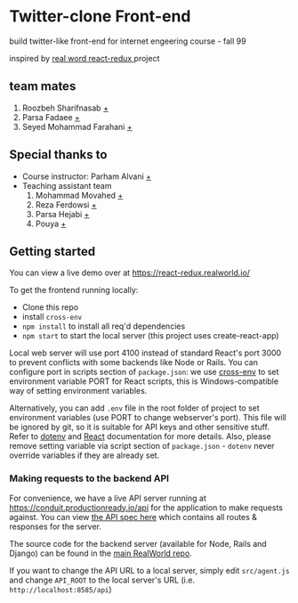 # Twitter-clone Front-end

build twitter-like front-end for internet engeering course - fall 99

inspired by [real word react-redux ](https://github.com/gothinkster/react-redux-realworld-example-app) project

## team mates

1. Roozbeh Sharifnasab [+](github.com/rsharifnasab)
2. Parsa Fadaee [+](github.com/ParsaFadaei)
3. Seyed Mohammad Farahani [+](github.com/SeyedMohammadFarahani)

## Special thanks to

-   Course instructor: Parham Alvani [+](github.com/1995parham)
-   Teaching assistant team
    1. Mohammad Movahed [+](https://github.com/funnyphantom)
    2. Reza Ferdowsi [+](https://github.com/rferdosi)
    3. Parsa Hejabi [+](https://github.com/ParsaHejabi)
    4. Pouya [+]()

## Getting started

You can view a live demo over at https://react-redux.realworld.io/

To get the frontend running locally:

-   Clone this repo
-   install `cross-env`
-   `npm install` to install all req'd dependencies
-   `npm start` to start the local server (this project uses create-react-app)

Local web server will use port 4100 instead of standard React's port 3000 to prevent conflicts with some backends like Node or Rails. You can configure port in scripts section of `package.json`: we use [cross-env](https://github.com/kentcdodds/cross-env) to set environment variable PORT for React scripts, this is Windows-compatible way of setting environment variables.

Alternatively, you can add `.env` file in the root folder of project to set environment variables (use PORT to change webserver's port). This file will be ignored by git, so it is suitable for API keys and other sensitive stuff. Refer to [dotenv](https://github.com/motdotla/dotenv) and [React](https://github.com/facebookincubator/create-react-app/blob/master/packages/react-scripts/template/README.md#adding-development-environment-variables-in-env) documentation for more details. Also, please remove setting variable via script section of `package.json` - `dotenv` never override variables if they are already set.

### Making requests to the backend API

For convenience, we have a live API server running at https://conduit.productionready.io/api for the application to make requests against. You can view [the API spec here](https://github.com/GoThinkster/productionready/blob/master/api) which contains all routes & responses for the server.

The source code for the backend server (available for Node, Rails and Django) can be found in the [main RealWorld repo](https://github.com/gothinkster/realworld).

If you want to change the API URL to a local server, simply edit `src/agent.js` and change `API_ROOT` to the local server's URL (i.e. `http://localhost:8585/api`)

<br />
